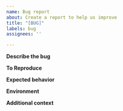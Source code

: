 ```yaml
---
name: Bug report
about: Create a report to help us improve
title: "[BUG]"
labels: bug
assignees: ''

---
```


**Describe the bug**
<!--
A high-level description of what the bug is. Make sure to clearly and concisely describe where the bug was encountered, what happened and what you expected to happen. Provide more details on each of these in the sections below.
-->

**To Reproduce**
<!--
Provide the information necessary to reproduce a bug with ``predictably-core``. If the bug
occurred when executing code, provide a minimially reproducible code example,
including any example data needed. See [stackoverflow on minimally reproducible examples](https://stackoverflow.com/help/minimal-reproducible-example) for background.

If the bug arose in another context, provide instructions for recreating the bug.
-->


**Expected behavior**
<!--
Provide more detail on what you expected to happen.
-->


**Environment**
<!--
Please provide information about the environment you encountered the bug in. If your bug was related to running ``predictably-core`` Python code, provide details about your Python environment (e.g., operating system and version, version of Python, version of ``predictably-core``, version of other related packages, etc).

If your bug is related to how our documentation renders, let us know if you are viewing it on a desktop, smartphone, or other device. Also let us know the browser and version you are using.
-->


**Additional context**
<!--
Add any other context about the problem here.
-->

